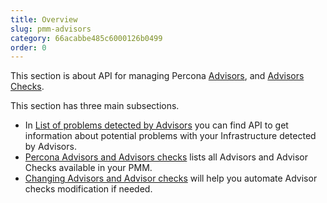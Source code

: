 ```yaml
---
title: Overview
slug: pmm-advisors
category: 66acabbe485c6000126b0499
order: 0
---
```



This section is about API for managing Percona [Advisors](https://docs.percona.com/percona-monitoring-and-management/get-started/advisors.html), and [Advisors Checks](https://docs.percona.com/percona-monitoring-and-management/details/develop-checks/index.html).

This section has three main subsections.

- In [List of problems detected by Advisors](failed-checks) you can find API to get information about potential problems with your Infrastructure detected by Advisors.
- [Percona Advisors and Advisors checks](advisors-and-advisor-checks) lists all Advisors and Advisor Checks available in your PMM.
- [Changing Advisors and Advisor checks](changing-advisor-checks) will help you automate Advisor checks modification if needed.
